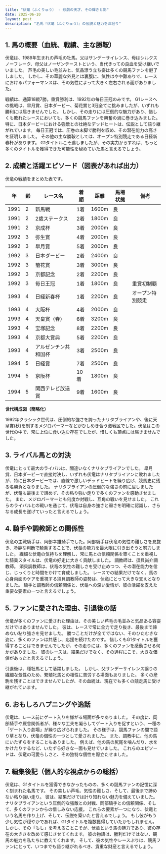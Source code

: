 ```yaml
---
title: "伏竜（ふくりゅう） - 悲劇の天才、その輝きと影"
date: 2025-06-10
layout: post
description: "名馬『伏竜（ふくりゅう）』の伝説と魅力を深堀り"
---
```


## 1. 馬の概要（血統、戦績、主な勝鞍）

伏竜は、1989年生まれの芦毛の牡馬。父はサンデーサイレンス、母はシルクスノーフレーク、母父はノーザンテーストという、当代きっての良血を受け継いでいました。  芦毛の美しい毛並みと、気品漂う立ち姿は多くの競馬ファンを魅了しました。  しかし、その華麗な外見とは裏腹に、気性はやや難ありで、レースにおけるパフォーマンスは、その気性によって大きく左右される面がありました。

戦績は、通算18戦7勝。重賞勝利は、1992年の毎日王冠のみです。  G1レースへの挑戦は、皐月賞、日本ダービー、菊花賞と3冠全てに挑みましたが、いずれも勝利には届きませんでした。  しかし、その走りには圧倒的な魅力があり、惜しくも敗れたレースにおいても、多くの競馬ファンを興奮の渦に巻き込みました。  特に、日本ダービーにおける強敵との壮絶なデッドヒートは、伝説として語り継がれています。  毎日王冠では、圧巻の末脚で勝利を収め、その潜在能力の高さを証明しました。  その他の主な勝鞍としては、オープン特別競走である日経新春杯があります。  G1タイトルこそ逃しましたが、その実力からすれば、もっと多くのタイトルを獲得できた可能性を秘めていた馬と言えるでしょう。


## 2. 成績と活躍エピソード（図表があれば出力）

伏竜の戦績をまとめた表です。

| 年 | 齢 | レース名 | 着順 | 距離 | 馬場状態 | 備考 |
|---|---|---|---|---|---|---|
| 1991 | 2 | 新馬戦 | 1着 | 1600m | 良 |  |
| 1991 | 2 | 2歳ステークス | 2着 | 1800m | 良 |  |
| 1991 | 2 | 京成杯 | 3着 | 2000m | 良 |  |
| 1992 | 3 | 弥生賞 | 4着 | 2000m | 良 |  |
| 1992 | 3 | 皐月賞 | 5着 | 2000m | 良 |  |
| 1992 | 3 | 日本ダービー | 2着 | 2400m | 良 |  |
| 1992 | 3 | 菊花賞 | 3着 | 3000m | 良 |  |
| 1992 | 3 | 京都記念 | 2着 | 2200m | 良 |  |
| 1992 | 3 | 毎日王冠 | 1着 | 1800m | 良 | 重賞初制覇 |
| 1993 | 4 | 日経新春杯 | 1着 | 2200m | 良 | オープン特別競走 |
| 1993 | 4 | 大阪杯 | 4着 | 2000m | 良 |  |
| 1993 | 4 | 天皇賞（春） | 6着 | 3200m | 良 |  |
| 1993 | 4 | 宝塚記念 | 8着 | 2200m | 良 |  |
| 1993 | 4 | 京都大賞典 | 5着 | 2200m | 良 |  |
| 1993 | 4 | アルゼンチン共和国杯 | 3着 | 2500m | 良 |  |
| 1994 | 5 | 日経賞 | 7着 | 2500m | 良 |  |
| 1994 | 5 | 京阪杯 | 10着 | 1800m | 良 |  |
| 1994 | 5 | 関西テレビ放送賞 | 9着 | 1600m | 良 |  |


**世代構成図（簡略化）**

1992年クラシック世代は、圧倒的な強さを誇ったナリタブライアンや、後に天皇賞(秋)を制するメジロパーマーなどがひしめき合う激戦区でした。伏竜はこの世代の中で、常に上位に食い込む存在でしたが、惜しくも頂点には届きませんでした。


## 3. ライバル馬との対決

伏竜にとって最大のライバルは、間違いなくナリタブライアンでした。 皐月賞、日本ダービーで直接対決し、いずれも伏竜はナリタブライアンに敗れましたが、特に日本ダービーでは、直線で激しいデッドヒートを繰り広げ、競馬史に残る名勝負となりました。  ナリタブライアンの圧倒的な強さの前に屈しましたが、伏竜も最後まで諦めず、その粘り強い走りで多くのファンを感動させました。  また、メジロパーマーとも何度か対戦し、互角の戦いを見せました。  これらのライバルとの戦いを通じて、伏竜は自身の強さと弱さを明確に認識し、さらなる成長を遂げていったと言えるでしょう。


## 4. 騎手や調教師との関係性

伏竜の主戦騎手は、岡部幸雄騎手でした。岡部騎手は伏竜の気性の難しさを見抜き、冷静な判断で騎乗することで、伏竜の能力を最大限に引き出そうと努力しました。  繊細な伏竜の気持ちを理解し、常に馬との信頼関係を築くことを重視した騎乗スタイルは、伏竜の好走に大きく貢献しました。  調教師は、須貝尚介調教師。  須貝調教師は、伏竜の気性の難しさを受け止めつつ、その潜在能力を信じ、じっくりと時間をかけて育成しました。  レースでの結果だけでなく、馬の心身両面のケアを重視する須貝調教師の姿勢は、伏竜にとって大きな支えとなりました。  騎手と調教師の信頼関係と、伏竜への深い愛情が、彼の活躍を支えた重要な要素の一つと言えるでしょう。


## 5. ファンに愛された理由、引退後の話

伏竜が多くのファンに愛された理由は、その美しい芦毛の毛並みと気品ある容姿だけではありませんでした。  彼は、レースで常に全力で走り抜き、最後まで諦めない粘り強さを見せました。  勝つことだけが全てではない、そのひたむきな姿に、多くのファンは共感し、応援を続けたのです。  惜しくもG1タイトルを獲得することはできませんでしたが、その走りには、多くのファンを感動させる何かがありました。  彼のレースは、結果だけでなく、その過程にこそ、大きな価値があったと言えるでしょう。

引退後は、種牡馬として活躍しました。  しかし、父サンデーサイレンス譲りの繊細な気性のため、繁殖牝馬との相性に苦労する場面もありました。  多くの産駒を残すことはできませんでしたが、その血統は、現在でも多くの競走馬に受け継がれています。


## 6. おもしろハプニングや逸話

伏竜は、レース前にゲート入りを嫌がる場面が多々ありました。  その度に、岡部騎手や厩舎関係者が、様々な工夫を凝らしてゲート入りを促すという、一種の「ゲート入り劇場」が繰り広げられました。  その様子は、競馬ファンの間で語り草となり、伏竜の個性の一つとして愛されました。  また、調教中に、他の馬にいたずらをすることもありました。  例えば、他の馬の尻尾を噛んだり、水をかけたりするなど、いたずら好きな一面も見せていました。  これらのエピソードは、伏竜の可愛らしさと、その独特な個性を際立たせました。


## 7. 編集後記（個人的な視点からの総括）

伏竜は、G1タイトルを獲得できなかったものの、多くの競馬ファンの記憶に深く刻まれた名馬です。  その美しい芦毛、気性の難しさ、そして、最後まで諦めない粘り強い走り。  彼は、結果だけでは計り知れない魅力を備えていました。  ナリタブライアンという圧倒的な強敵との対戦、岡部騎手との信頼関係、そして、多くのファンからの惜しみない応援。  これらの要素が一つになり、伏竜という名馬を作り上げ、そして、伝説を築いたと言えるでしょう。  もし彼がもう少し気性が穏やかであれば、G1タイトルを複数獲得していたかもしれません。  しかし、その「もし」を考えることこそが、伏竜という馬の魅力であり、彼の存在の大きさを改めて感じさせてくれます。  彼の物語は、勝利だけではない、競馬の魅力を私たちに教えてくれます。  そして、彼の気性やレースぶりは、競馬ファンにとって、いつまでも語り継がれるべき、貴重な財産と言えるでしょう。
